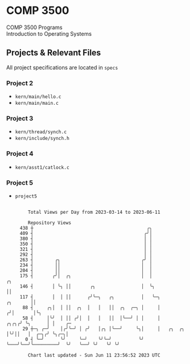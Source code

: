 # COMP 3500
COMP 3500 Programs  
Introduction to Operating Systems  
## Projects & Relevant Files
All project specifications are located in `specs`
### Project 2
- `kern/main/hello.c`
- `kern/main/main.c`
### Project 3
- `kern/thread/synch.c`
- `kern/include/synch.h`
### Project 4
- `kern/asst1/catlock.c`
### Project 5
- `project5`

```

        Total Views per Day from 2023-03-14 to 2023-06-11

        Repository Views
     438 ┼                                          ╭╮
     409 ┤                                         ╭╯│
     380 ┤                                         │ │
     350 ┤                                         │ │
     321 ┤                                         │ │
     292 ┤                                         │ │
     263 ┤        ╭╮                              ╭╯ │
     234 ┤        ││                              │  │
     204 ┤        ││                              │  │
     175 ┤       ╭╯│  ╭╮                          │  │                                    ╭╮
     146 ┤       │ ╰╮ ││       ╭╮                 │  ╰╮                                   ││
     117 ┤       │  │ ││      ╭╯╰─╮   ╭╮          │   ╰─╮                        ╭╮       ││
      88 ┤     ╭╮│  │ ││  ╭╮  │   │   ││  ╭╮  ╭─╮ │     │                       ╭╯│       │╰╮
      58 ┤     │╰╯  │ ││ ╭╯│  │   │   ││  │╰──╯ │ │     │                  ╭╮╭╮╭╯ ╰╮      │ │    ╭─
      29 ┼─╮ ╭─╯    │╭╯╰─╯ │ ╭╯   │╭╮ │╰──╯     ╰╮│     │   ╭╮  ╭╮         │╰╯││   │  ╭─╮╭╯ ╰╮╭─╮│
       0 ┤ ╰─╯      ╰╯     ╰─╯    ╰╯╰─╯          ╰╯     ╰───╯╰──╯╰─────────╯  ╰╯   ╰──╯ ╰╯   ╰╯ ╰╯

        Chart last updated - Sun Jun 11 23:56:52 2023 UTC
        
```
